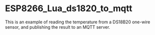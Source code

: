 # ESP8266_Lua_ds1820_to_mqtt

This is an example of reading the temperature from a DS18B20 one-wire sensor, and publishing the result to an MQTT server.
